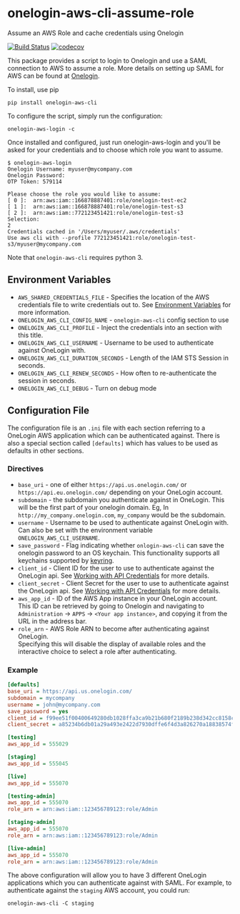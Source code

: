 # onelogin-aws-cli-assume-role
Assume an AWS Role and cache credentials using Onelogin

[![Build Status](https://travis-ci.org/physera/onelogin-aws-cli.svg?branch=master)](https://travis-ci.org/physera/onelogin-aws-cli)
[![codecov](https://codecov.io/gh/physera/onelogin-aws-cli/branch/master/graph/badge.svg)](https://codecov.io/gh/physera/onelogin-aws-cli)

This package provides a script to login to Onelogin and use a SAML connection
to AWS to assume a role. More details on setting up SAML for AWS can be found
at [Onelogin](https://support.onelogin.com/hc/en-us/articles/201174164-Configuring-SAML-for-Amazon-Web-Services-AWS-Single-Role).

To install, use pip

```shell
pip install onelogin-aws-cli
```

To configure the script, simply run the configuration:

```shell
onelogin-aws-login -c
```
Once installed and configured, just run onelogin-aws-login and you'll be asked for your credentials and to choose which role you want to assume.

```shell
$ onelogin-aws-login
Onelogin Username: myuser@mycompany.com
Onelogin Password:
OTP Token: 579114

Please choose the role you would like to assume:
[ 0 ]:  arn:aws:iam::166878887401:role/onelogin-test-ec2
[ 1 ]:  arn:aws:iam::166878887401:role/onelogin-test-s3
[ 2 ]:  arn:aws:iam::772123451421:role/onelogin-test-s3
Selection:
2
Credentials cached in '/Users/myuser/.aws/credentials'
Use aws cli with --profile 772123451421:role/onelogin-test-s3/myuser@mycompany.com
```
Note that `onelogin-aws-cli` requires python 3.

## Environment Variables

 - `AWS_SHARED_CREDENTIALS_FILE` - Specifies the location of the AWS credentials
 file to write credentials out to. See
 [Environment Variables](https://docs.aws.amazon.com/cli/latest/userguide/cli-environment.html)
 for more information.
 - `ONELOGIN_AWS_CLI_CONFIG_NAME` - `onelogin-aws-cli` config section to use
 - `ONELOGIN_AWS_CLI_PROFILE` - Inject the credentials into an section with
 this title.
 - `ONELOGIN_AWS_CLI_USERNAME` - Username to be used to authenticate against
 OneLogin with.
 - `ONELOGIN_AWS_CLI_DURATION_SECONDS` - Length of the IAM STS Session in
 seconds.
 - `ONELOGIN_AWS_CLI_RENEW_SECONDS` - How often to re-authenticate the session
 in seconds.
 - `ONELOGIN_AWS_CLI_DEBUG` - Turn on debug mode
 
## Configuration File

The configuration file is an `.ini` file with each section referring to a 
OneLogin AWS application which can be authenticated against. There is also a 
special section called `[defaults]` which has values to be used as defaults in
other sections.

### Directives

 - `base_uri` - one of either `https://api.us.onelogin.com/` or `https://api.eu.onelogin.com/`
 depending on your OneLogin account.
 - `subdomain` - the subdomain you authenticate against in OneLogin. This will
 be the first part of your onelogin domain. Eg, In `http://my_company.onelogin.com`,
 `my_company` would be the subdomain.
 - `username` - Username to be used to authenticate against OneLogin with. Can
 also be set with the environment variable `ONELOGIN_AWS_CLI_USERNAME`.
 - `save_password`  - Flag indicating whether `onlogin-aws-cli` can save the
 onelogin password to an OS keychain. This functionality supports all keychains
 supported by [keyring](https://pypi.python.org/pypi/keyring).
 - `client_id` - Client ID for the user to use to authenticate against the 
 OneLogin api. See [Working with API Credentials](https://developers.onelogin.com/api-docs/1/getting-started/working-with-api-credentials)
 for more details.
 - `client_secret` - Client Secret for the user to use to authenticate against
  the OneLogin api. See [Working with API Credentials](https://developers.onelogin.com/api-docs/1/getting-started/working-with-api-credentials)
 for more details.
- `aws_app_id` - ID of the AWS App instance in your OneLogin account.  
  This ID can be retrieved by going to Onelogin and navigating to
  `Administration` -> `APPS` -> `<Your app instance>`,
  and copying it from the URL in the address bar.
- `role_arn` - AWS Role ARN to become after authenticating against OneLogin.  
  Specifying this will disable the display of available roles and the
  interactive choice to select a role after authenticating.

### Example

```ini
[defaults]
base_uri = https://api.us.onelogin.com/
subdomain = mycompany
username = john@mycompany.com
save_password = yes
client_id = f99ee51f00400649280db1028ffa3ca9b21b680f2189b238d342cc8158c401c7
client_secret = a85234b6db01a29a493e2422d7930dffe6f4d3a826270a18838574f6b8ef7c3e

[testing]
aws_app_id = 555029

[staging]
aws_app_id = 555045

[live]
aws_app_id = 555070

[testing-admin]
aws_app_id = 555070
role_arn = arn:aws:iam::123456789123:role/Admin

[staging-admin]
aws_app_id = 555070
role_arn = arn:aws:iam::123456789123:role/Admin

[live-admin]
aws_app_id = 555070
role_arn = arn:aws:iam::123456789123:role/Admin
```

The above configuration will allow you to have 3 different OneLogin
applications which you can authenticate against with SAML. For example, to 
authenticate against the `staging` AWS account, you could run:

    onelogin-aws-cli -C staging
